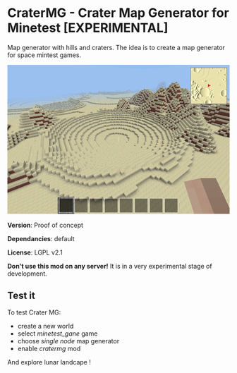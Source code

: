 # CraterMG - Crater Map Generator for Minetest [EXPERIMENTAL]

Map generator with hills and craters. The idea is to create a map generator for space mintest games.

![Presentation image of Crater MG](screenshot.png)

**Version**: Proof of concept

**Dependancies**: default

**License**: LGPL v2.1

**Don't use this mod on any server!** It is in a very experimental stage of development.

## Test it

To test Crater MG:
  * create a new world
  * select *minetest_gane* game 
  * choose *single node* map generator
  * enable *cratermg* mod

And explore lunar landcape !
